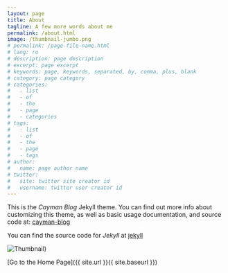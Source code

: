 ```yaml
---
layout: page
title: About
tagline: A few more words about me
permalink: /about.html
image: /thumbnail-jumbo.png
# permalink: /page-file-name.html
# lang: ru
# description: page description
# excerpt: page excerpt
# keywords: page, keywords, separated, by, comma, plus, blank
# category: page category
# categories:
#   - list
#   - of
#   - the
#   - page
#   - categories
# tags:
#   - list
#   - of
#   - the
#   - page
#   - tags
# author:
#   name: page author name
# twitter:
#   site: twitter site creator id
#   username: twitter user creator id
---
```


This is the _Cayman Blog_ Jekyll theme. You can find out more info about customizing this theme, as well as basic usage documentation, and source code at: [cayman-blog](https://github.com/lorepirri/cayman-blog)

You can find the source code for _Jekyll_ at [jekyll](https://github.com/jekyll/jekyll)

![Thumbnail)][image_thumbnail]

[Go to the Home Page]({{ site.url }}{{ site.baseurl }})

[image_thumbnail]: /thumbnail-jumbo.png
